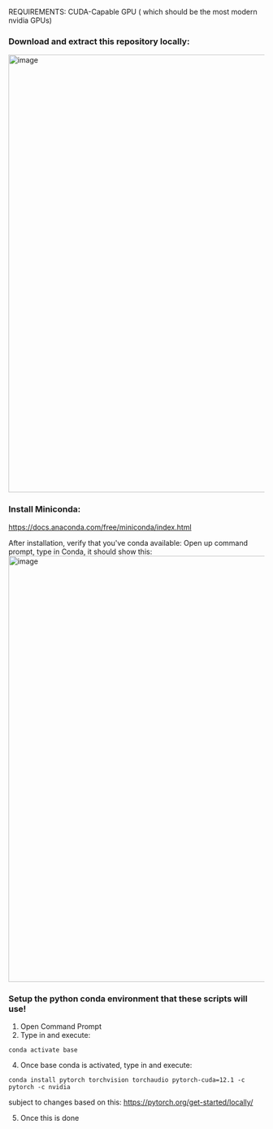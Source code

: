 REQUIREMENTS:
CUDA-Capable GPU ( which should be the most modern nvidia GPUs)

### Download and extract this repository locally:
<img width="861" alt="image" src="https://github.com/blewClue215/RVM_ON_SEGMENTS/assets/154766775/4e37c013-f088-45cf-9a75-b1574c703008">

### Install Miniconda:
https://docs.anaconda.com/free/miniconda/index.html

After installation, verify that you've conda available:
Open up command prompt, type in Conda, it should show this:
<img width="838" alt="image" src="https://github.com/blewClue215/RVM_ON_SEGMENTS/assets/154766775/da52d599-e214-4d3f-8c6e-81f9742499e1">

### Setup the python conda environment that these scripts will use!

1. Open Command Prompt
2. Type in and execute:

`conda activate base`

4. Once base conda is activated, type in and execute:

`conda install pytorch torchvision torchaudio pytorch-cuda=12.1 -c pytorch -c nvidia  `

subject to changes based on this:
https://pytorch.org/get-started/locally/

5. Once this is done
